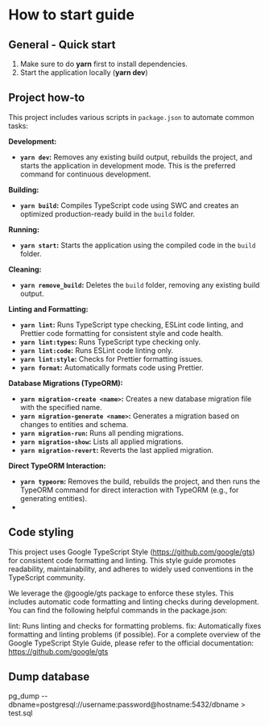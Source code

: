 # How to start guide

## General - Quick start

1. Make sure to do **yarn** first to install dependencies.
2. Start the application locally (**yarn dev**)

## Project how-to

This project includes various scripts in `package.json` to automate common tasks:

**Development:**

- **`yarn dev`:** Removes any existing build output, rebuilds the project, and starts the application in development mode. This is the preferred command for continuous development.

**Building:**

- **`yarn build`:** Compiles TypeScript code using SWC and creates an optimized production-ready build in the `build` folder.

**Running:**

- **`yarn start`:** Starts the application using the compiled code in the `build` folder.

**Cleaning:**

- **`yarn remove_build`:** Deletes the `build` folder, removing any existing build output.

**Linting and Formatting:**

- **`yarn lint`:** Runs TypeScript type checking, ESLint code linting, and Prettier code formatting for consistent style and code health.
- **`yarn lint:types`:** Runs TypeScript type checking only.
- **`yarn lint:code`:** Runs ESLint code linting only.
- **`yarn lint:style`:** Checks for Prettier formatting issues.
- **`yarn format`:** Automatically formats code using Prettier.

**Database Migrations (TypeORM):**

- **`yarn migration-create <name>`:** Creates a new database migration file with the specified name.
- **`yarn migration-generate <name>`:** Generates a migration based on changes to entities and schema.
- **`yarn migration-run`:** Runs all pending migrations.
- **`yarn migration-show`:** Lists all applied migrations.
- **`yarn migration-revert`:** Reverts the last applied migration.

**Direct TypeORM Interaction:**

- **`yarn typeorm`:** Removes the build, rebuilds the project, and then runs the TypeORM command for direct interaction with TypeORM (e.g., for generating entities).
-

## Code styling

This project uses Google TypeScript Style (<https://github.com/google/gts>) for consistent code formatting and linting. This style guide promotes readability, maintainability, and adheres to widely used conventions in the TypeScript community.

We leverage the @google/gts package to enforce these styles. This includes automatic code formatting and linting checks during development. You can find the following helpful commands in the package.json:

lint: Runs linting and checks for formatting problems.
fix: Automatically fixes formatting and linting problems (if possible).
For a complete overview of the Google TypeScript Style Guide, please refer to the official documentation: <https://github.com/google/gts>

## Dump database

pg_dump --dbname=postgresql://username:password@hostname:5432/dbname > test.sql
